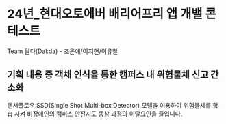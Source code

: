 # 24년_현대오토에버 배리어프리 앱 개밸 콘테스트
Team 달다(Dal:da) - 조은애/이지현/이유철


## 기획 내용 중 객체 인식을 통한 캠퍼스 내 위험물체 신고 간소화
텐서플로우 SSD(Single Shot Multi-box Detector) 모델을 이용하여 위험물체를 학습 시켜
비장애인의 캠퍼스 안전지도 동참 과정의 이탈요인을 줄입니다.
